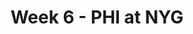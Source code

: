 ---
layout: game
title: Week 6 - PHI at NYG
season: 2001
game_id: 2001_06_PHI_NYG
away_team: PHI
home_team: NYG
---